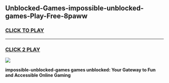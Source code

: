 
## Unblocked-Games-impossible-unblocked-games-Play-Free-8paww
<h3>
<a href="https://premium76.site?title=impossible-unblocked-games&ref=23A">CLICK TO PLAY</a></h3>
<hr>

<h3>
<a href="https://premium76.site?title=impossible-unblocked-games&ref=23A">CLICK 2 PLAY</a>
  
</h3>

<a href="https://premium76.site?title=impossible-unblocked-games&ref=23A"><img src="https://clearcache.store/games.png"></a>


**impossible-unblocked-games games unblocked: Your Gateway to Fun and Accessible Online Gaming**
